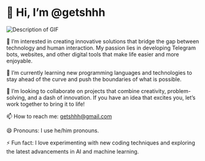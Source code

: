 # 👋 Hi, I’m @getshhh

![Description of GIF](25813708-98b745f2-7d22-48cf-9150-083f1b00d6c9.gif)

👀 I’m interested in creating innovative solutions that bridge the gap between technology and human interaction. My passion lies in developing Telegram bots, websites, and other digital tools that make life easier and more enjoyable.

🌱 I’m currently learning new programming languages and technologies to stay ahead of the curve and push the boundaries of what is possible.

💞️ I’m looking to collaborate on projects that combine creativity, problem-solving, and a dash of innovation. If you have an idea that excites you, let’s work together to bring it to life!

📫 How to reach me: getshhh@gmail.com

😄 Pronouns: I use he/him pronouns.

⚡ Fun fact: I love experimenting with new coding techniques and exploring the latest advancements in AI and machine learning.
